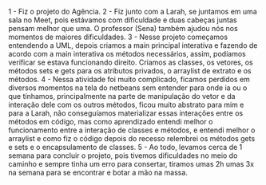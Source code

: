 1 - Fiz o projeto do Agência. 2 - Fiz junto com a Larah, se juntamos em uma sala no Meet, pois estávamos com dificuldade e duas cabeças juntas pensam melhor que uma. O professor (Sena) também ajudou nós nos momentos de maiores dificuldades. 3 - Nesse projeto começamos entendendo a UML, depois criamos a main principal interativa e fazendo de acordo com a main interativa os métodos necessários, assim, podíamos verificar se estava funcionando direito. Criamos as classes, os vetores, os métodos sets e gets para os atributos privados, o arraylist de extrato e os métodos. 4 - Nessa atividade foi muito complicado, ficamos perdidos em diversos momentos na tela do netbeans sem entender para onde ia ou o que tínhamos, principalmente na parte de manipulação do vetor e da interação dele com os outros métodos, ficou muito abstrato para mim e para a Larah, não conseguíamos materializar essas interações entre os métodos em código, mas como aprendizado entendi melhor o funcionamento entre a interação de classes e métodos, e entendi melhor o arraylist e como fiz o código depois do recesso relembrei os métodos gets e sets e o encapsulamento de classes. 5 - Ao todo, levamos cerca de 1 semana para concluir o projeto, pois tivemos dificuldades no meio do caminho e sempre tinha um erro para consertar, tiramos umas 2h umas 3x na semana para se encontrar e botar a mão na massa. 